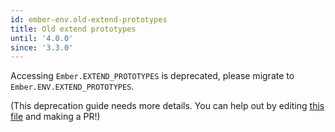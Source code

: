 ```yaml
---
id: ember-env.old-extend-prototypes
title: Old extend prototypes
until: '4.0.0'
since: '3.3.0'
---
```


Accessing `Ember.EXTEND_PROTOTYPES` is deprecated, please migrate to `Ember.ENV.EXTEND_PROTOTYPES`.

(This deprecation guide needs more details.
You can help out by editing 
[this file](https://github.com/ember-learn/deprecation-app/blob/main/content/ember/v3/ember-env-old-extend-prototypes.md)
and making a PR!)
